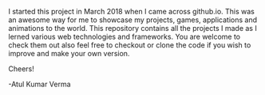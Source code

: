 I started this project in March 2018 when I came across github.io. This was an awesome way for me to showcase my projects, games, applications and animations to the world. This repository contains all the projects I made as I lerned various web technologies and frameworks. You are welcome to check them out also feel free to checkout or clone the code if you wish to improve and make your own version.

Cheers!

-Atul Kumar Verma
